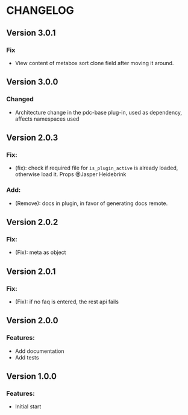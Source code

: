 # CHANGELOG

## Version 3.0.1

### Fix

-   View content of metabox sort clone field after moving it around.

## Version 3.0.0

### Changed

-   Architecture change in the pdc-base plug-in, used as dependency, affects namespaces used

## Version 2.0.3

### Fix:

-   (fix): check if required file for `is_plugin_active` is already loaded, otherwise load it. Props @Jasper Heidebrink

### Add:

-   (Remove): docs in plugin, in favor of generating docs remote.

## Version 2.0.2

### Fix:

-   (Fix): meta as object

## Version 2.0.1

### Fix:

-   (Fix): if no faq is entered, the rest api fails

## Version 2.0.0

### Features:

-   Add documentation
-   Add tests

## Version 1.0.0

### Features:

-   Initial start
